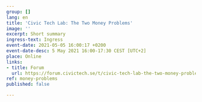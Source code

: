 ```yaml
---
group: []
lang: en
title: 'Civic Tech Lab: The Two Money Problems'
image: ''
excerpt: Short summary
ingress-text: Ingress
event-date: 2021-05-05 16:00:17 +0200
event-date-desc: 5 May 2021 16:00-17:30 CEST [UTC+2]
place: Online
links:
- title: Forum
  url: https://forum.civictech.se/t/civic-tech-lab-the-two-money-problems-5-may-2021-16-00-to-17-30-cest-utc-2/233
ref: money-problems
published: false

---
```

